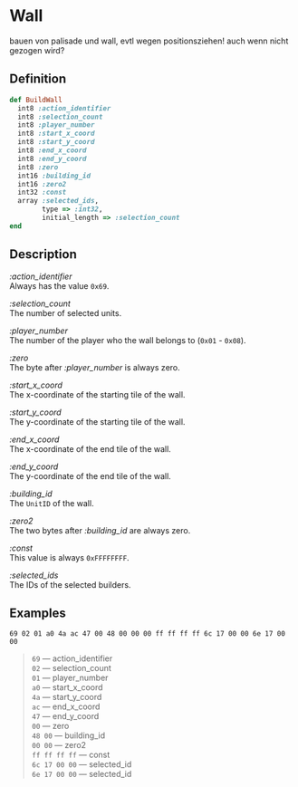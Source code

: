 # Wall

bauen von palisade und wall, evtl wegen positionsziehen! auch wenn nicht gezogen wird?

## Definition

```ruby
def BuildWall
  int8 :action_identifier
  int8 :selection_count
  int8 :player_number
  int8 :start_x_coord
  int8 :start_y_coord
  int8 :end_x_coord
  int8 :end_y_coord
  int8 :zero
  int16 :building_id
  int16 :zero2
  int32 :const
  array :selected_ids,
        type => :int32,
        initial_length => :selection_count
end
```

## Description

*:action_identifier*  
Always has the value `0x69`.

*:selection_count*  
The number of selected units.

*:player_number*  
The number of the player who the wall belongs to (`0x01` - `0x08`).

*:zero*  
The byte after *:player_number* is always zero.

*:start_x_coord*  
The x-coordinate of the starting tile of the wall.

*:start_y_coord*  
The y-coordinate of the starting tile of the wall.

*:end_x_coord*  
The x-coordinate of the end tile of the wall.

*:end_y_coord*  
The y-coordinate of the end tile of the wall.

*:building_id*  
The `UnitID` of the wall.

*:zero2*  
The two bytes after *:building_id* are always zero.

*:const*  
This value is always `0xFFFFFFFF`.

*:selected_ids*  
The IDs of the selected builders.

## Examples

`69 02 01 a0 4a ac 47 00 48 00 00 00 ff ff ff ff 6c 17 00 00 6e 17 00 00`

>`69` &mdash; action_identifier  
>`02` &mdash; selection_count  
>`01` &mdash; player_number  
>`a0` &mdash; start_x_coord  
>`4a` &mdash; start_y_coord  
>`ac` &mdash; end_x_coord  
>`47` &mdash; end_y_coord  
>`00` &mdash; zero  
>`48 00` &mdash; building_id  
>`00 00` &mdash; zero2  
>`ff ff ff ff` &mdash; const  
>`6c 17 00 00` &mdash; selected_id  
>`6e 17 00 00` &mdash; selected_id
